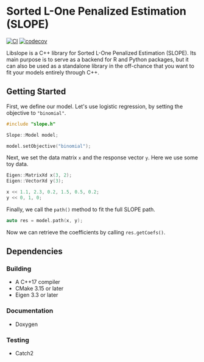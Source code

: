 # Sorted L-One Penalized Estimation (SLOPE)

[![CI](https://github.com/jolars/libslope/actions/workflows/ci.yaml/badge.svg)](https://github.com/jolars/libslope/actions/workflows/ci.yaml)
[![codecov](https://codecov.io/gh/jolars/libslope/graph/badge.svg?token=y0mJN9eqYr)](https://codecov.io/gh/jolars/libslope)

Libslope is a C++ library for Sorted L-One Penalized Estimation (SLOPE). Its main
purpose is to serve as a backend for R and Python packages, but it can also be
used as a standalone library in the off-chance that you want to fit your models
entirely through C++.

## Getting Started

First, we define our model. Let's use logistic regression, by setting the
objective to `"binomial"`.

```cpp
#include "slope.h"

Slope::Model model;

model.setObjective("binomial");
```

Next, we set the data matrix `x` and the response vector `y`. Here we use some
toy data.

```cpp
Eigen::MatrixXd x(3, 2);
Eigen::VectorXd y(3);

x << 1.1, 2.3, 0.2, 1.5, 0.5, 0.2;
y << 0, 1, 0;
```

Finally, we call the `path()` method to fit the full SLOPE path.

```cpp
auto res = model.path(x, y);
```

Now we can retrieve the coefficients by calling `res.getCoefs()`.

## Dependencies

### Building

- A C++17 compiler
- CMake 3.15 or later
- Eigen 3.3 or later

### Documentation

- Doxygen

### Testing

- Catch2
